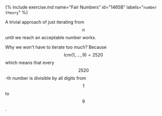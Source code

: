 {% include exercise.md name="Fair Numbers" id="1465B" labels="`number theory`"  %}

A trivial approach of just iterating from $$n$$ until we reach an acceptable number works.

Why we won't have to iterate too much?  Because $$lcm(1, \ldots, 9) = 2520$$ which means that every $$2520$$-th number is divisible by all digits from $$1$$ to $$9$$.
